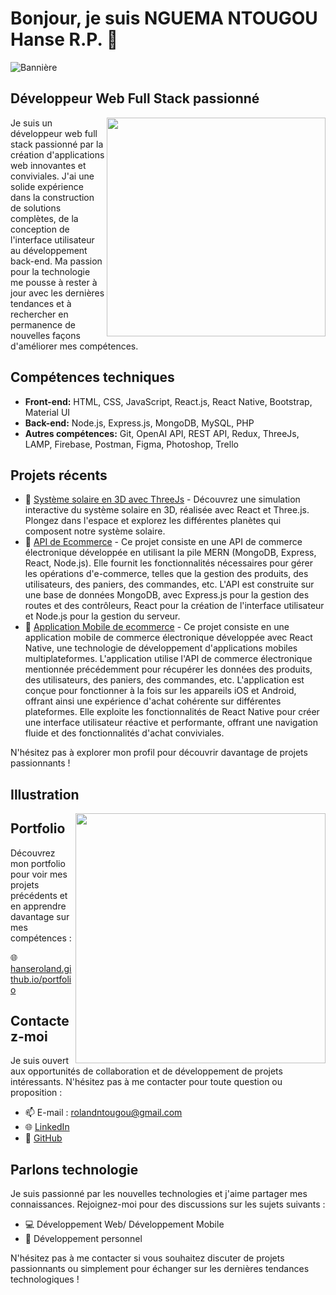 # Bonjour, je suis NGUEMA NTOUGOU Hanse R.P. 👋

![Bannière](https://img.shields.io/badge/NGUEMA%20NTOUGOU%20Hanse%20R.P.-Développeur%20Web%20Full%20Stack%20passionné%20de%20la%20pile%20MERN-brightgreen)

## Développeur Web Full Stack passionné

<img align="right" src="https://raw.githubusercontent.com/username/username/main/assets/undraw_web_developer_p3e5.png" width="350">

Je suis un développeur web full stack passionné par la création d'applications web innovantes et conviviales. J'ai une solide expérience dans la construction de solutions complètes, de la conception de l'interface utilisateur au développement back-end. Ma passion pour la technologie me pousse à rester à jour avec les dernières tendances et à rechercher en permanence de nouvelles façons d'améliorer mes compétences.

## Compétences techniques

- **Front-end:** HTML, CSS, JavaScript, React.js, React Native, Bootstrap, Material UI
- **Back-end:** Node.js, Express.js, MongoDB, MySQL, PHP
- **Autres compétences:** Git, OpenAI API, REST API, Redux, ThreeJs, LAMP, Firebase, Postman, Figma, Photoshop, Trello

## Projets récents

- 🚀 [Système solaire en 3D avec ThreeJs](https://github.com/hanseroland/systemeSolaire) - Découvrez une simulation interactive du système solaire en 3D, réalisée avec React et Three.js. Plongez dans l'espace et explorez les différentes planètes qui composent notre système solaire.
- 🚀 [API de Ecommerce](https://github.com/hanseroland/eshop) - Ce projet consiste en une API de commerce électronique développée en utilisant la pile MERN (MongoDB, Express, React, Node.js). Elle fournit les fonctionnalités nécessaires pour gérer les opérations d'e-commerce, telles que la gestion des produits, des utilisateurs, des paniers, des commandes, etc. L'API est construite sur une base de données MongoDB, avec Express.js pour la gestion des routes et des contrôleurs, React pour la création de l'interface utilisateur et Node.js pour la gestion du serveur.
- 🚀 [Application Mobile de ecommerce](https://github.com/hanseroland/my-eshop) - Ce projet consiste en une application mobile de commerce électronique développée avec React Native, une technologie de développement d'applications mobiles multiplateformes. L'application utilise l'API de commerce électronique mentionnée précédemment pour récupérer les données des produits, des utilisateurs, des paniers, des commandes, etc. L'application est conçue pour fonctionner à la fois sur les appareils iOS et Android, offrant ainsi une expérience d'achat cohérente sur différentes plateformes. Elle exploite les fonctionnalités de React Native pour créer une interface utilisateur réactive et performante, offrant une navigation fluide et des fonctionnalités d'achat conviviales.

N'hésitez pas à explorer mon profil pour découvrir davantage de projets passionnants !

## Illustration

<img align="right" src="https://raw.githubusercontent.com/username/username/main/assets/undraw_code_review_l1q9.png" width="400">

## Portfolio

Découvrez mon portfolio pour voir mes projets précédents et en apprendre davantage sur mes compétences :

🌐 [hanseroland.github.io/portfolio](https://hanseroland.github.io/portfolio)

## Contactez-moi

Je suis ouvert aux opportunités de collaboration et de développement de projets intéressants. N'hésitez pas à me contacter pour toute question ou proposition :

- 📫 E-mail : [rolandntougou@gmail.com](mailto:rolandntougou@gmail.com)
- 🌐 [LinkedIn](https://www.linkedin.com/in/hanse-r-p-nguema-ntougou-16a907220/)
- 🐙 [GitHub](https://github.com/hanseroland)


## Parlons technologie

Je suis passionné par les nouvelles technologies et j'aime partager mes connaissances. Rejoignez-moi pour des discussions sur les sujets suivants :

- 💻 Développement Web/ Développement Mobile
- 🚀 Développement personnel

N'hésitez pas à me contacter si vous souhaitez discuter de projets passionnants ou simplement pour échanger sur les dernières tendances technologiques !

